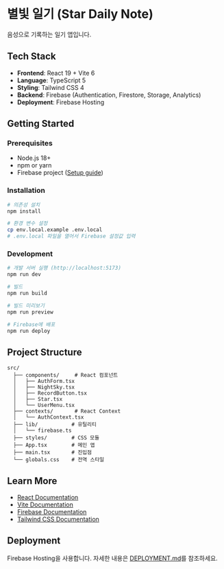 # 별빛 일기 (Star Daily Note)

음성으로 기록하는 일기 앱입니다.

## Tech Stack

- **Frontend**: React 19 + Vite 6
- **Language**: TypeScript 5
- **Styling**: Tailwind CSS 4
- **Backend**: Firebase (Authentication, Firestore, Storage, Analytics)
- **Deployment**: Firebase Hosting

## Getting Started

### Prerequisites

- Node.js 18+ 
- npm or yarn
- Firebase project ([Setup guide](./FIREBASE_SETUP.md))

### Installation

```bash
# 의존성 설치
npm install

# 환경 변수 설정
cp env.local.example .env.local
# .env.local 파일을 열어서 Firebase 설정값 입력
```

### Development

```bash
# 개발 서버 실행 (http://localhost:5173)
npm run dev

# 빌드
npm run build

# 빌드 미리보기
npm run preview

# Firebase에 배포
npm run deploy
```

## Project Structure

```
src/
  ├── components/     # React 컴포넌트
  │   ├── AuthForm.tsx
  │   ├── NightSky.tsx
  │   ├── RecordButton.tsx
  │   ├── Star.tsx
  │   └── UserMenu.tsx
  ├── contexts/       # React Context
  │   └── AuthContext.tsx
  ├── lib/           # 유틸리티
  │   └── firebase.ts
  ├── styles/        # CSS 모듈
  ├── App.tsx        # 메인 앱
  ├── main.tsx       # 진입점
  └── globals.css    # 전역 스타일
```

## Learn More

- [React Documentation](https://react.dev/)
- [Vite Documentation](https://vite.dev/)
- [Firebase Documentation](https://firebase.google.com/docs)
- [Tailwind CSS Documentation](https://tailwindcss.com/docs)

## Deployment

Firebase Hosting을 사용합니다. 자세한 내용은 [DEPLOYMENT.md](./DEPLOYMENT.md)를 참조하세요.

